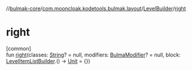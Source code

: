 //[bulmak-core](../../../index.md)/[com.mooncloak.kodetools.bulmak.layout](../index.md)/[LevelBuilder](index.md)/[right](right.md)

# right

[common]\
fun [right](right.md)(classes: [String](https://kotlinlang.org/api/core/kotlin-stdlib/kotlin/-string/index.html)? = null, modifiers: [BulmaModifier](../../com.mooncloak.kodetools.bulmak.modifier/-bulma-modifier/index.md)? = null, block: [LevelItemListBuilder](../-level-item-list-builder/index.md).() -&gt; [Unit](https://kotlinlang.org/api/core/kotlin-stdlib/kotlin/-unit/index.html) = {})
